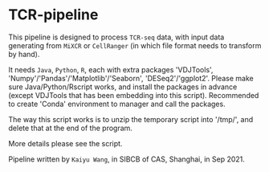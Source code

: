 # TCR-pipeline
This pipeline is designed to process `TCR-seq` data, with input data generating from `MiXCR` or `CellRanger` (in which file format needs to transform by hand).

It needs `Java`, `Python`, `R`, each with extra packages 'VDJTools', 'Numpy'/'Pandas'/'Matplotlib'/'Seaborn', 'DESeq2'/'ggplot2'. Please make sure Java/Python/Rscript works, and install the packages in advance (except VDJTools that has been embedding into this script). Recommended to create 'Conda' environment to manager and call the packages.

The way this script works is to unzip the temporary script into '/tmp/', and delete that at the end of the program.

More details please see the script.

Pipeline written by `Kaiyu Wang`, in SIBCB of CAS, Shanghai, in Sep 2021.
